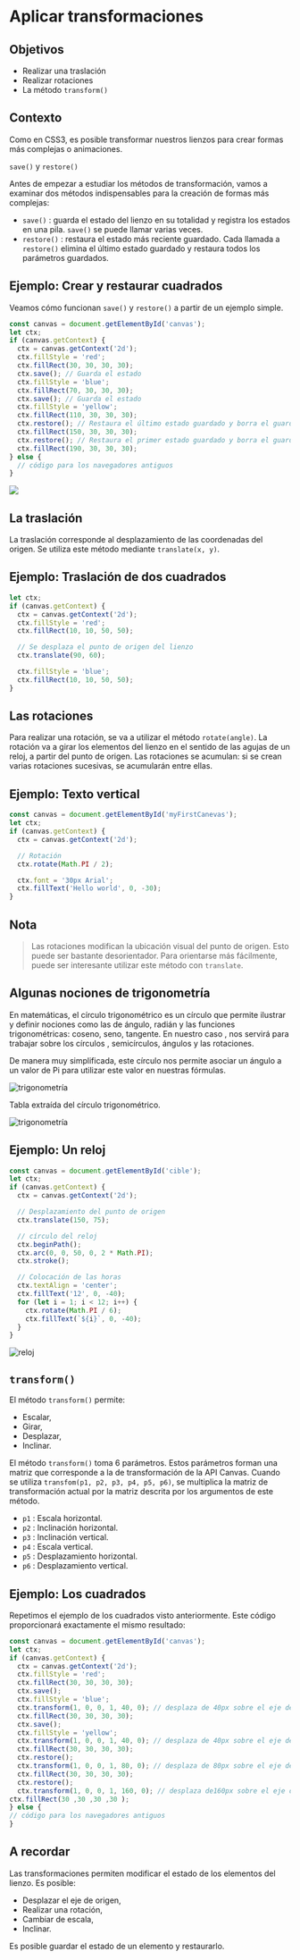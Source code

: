 # Aplicar transformaciones

## Objetivos

- Realizar una traslación
- Realizar rotaciones
- La método `transform()`

## Contexto

Como en CSS3, es posible transformar nuestros lienzos para crear formas más complejas o animaciones.

`save()` y `restore()`

Antes de empezar a estudiar los métodos de transformación, vamos a examinar dos métodos indispensables para la creación de formas más complejas:

- `save()` : guarda el estado del lienzo en su totalidad y registra los estados en una pila. `save()` se puede llamar varias veces.
- `restore()` : restaura el estado más reciente guardado. Cada llamada a `restore()` elimina el último estado guardado y restaura todos los parámetros guardados.

## Ejemplo: Crear y restaurar cuadrados

Veamos cómo funcionan `save()` y `restore()` a partir de un ejemplo simple.

```javascript
const canvas = document.getElementById('canvas');
let ctx;
if (canvas.getContext) {
  ctx = canvas.getContext('2d');
  ctx.fillStyle = 'red';
  ctx.fillRect(30, 30, 30, 30);
  ctx.save(); // Guarda el estado
  ctx.fillStyle = 'blue';
  ctx.fillRect(70, 30, 30, 30);
  ctx.save(); // Guarda el estado
  ctx.fillStyle = 'yellow';
  ctx.fillRect(110, 30, 30, 30);
  ctx.restore(); // Restaura el último estado guardado y borra el guardado
  ctx.fillRect(150, 30, 30, 30);
  ctx.restore(); // Restaura el primer estado guardado y borra el guardado
  ctx.fillRect(190, 30, 30, 30);
} else {
  // código para los navegadores antiguos
}
```

![](./06-Aplicar-transformaciones/img/save.png)

## La traslación

La traslación corresponde al desplazamiento de las coordenadas del origen. Se utiliza este método mediante `translate(x, y)`.

## Ejemplo: Traslación de dos cuadrados

```javascript
let ctx;
if (canvas.getContext) {
  ctx = canvas.getContext('2d');
  ctx.fillStyle = 'red';
  ctx.fillRect(10, 10, 50, 50);

  // Se desplaza el punto de origen del lienzo
  ctx.translate(90, 60);

  ctx.fillStyle = 'blue';
  ctx.fillRect(10, 10, 50, 50);
}
```

## Las rotaciones

Para realizar una rotación, se va a utilizar el método `rotate(angle)`. La rotación va a girar los elementos del lienzo en el sentido de las agujas de un reloj, a partir del punto de origen. Las rotaciones se acumulan: si se crean varias rotaciones sucesivas, se acumularán entre ellas.

## Ejemplo: Texto vertical

```javascript
const canvas = document.getElementById('myFirstCanevas');
let ctx;
if (canvas.getContext) {
  ctx = canvas.getContext('2d');

  // Rotación
  ctx.rotate(Math.PI / 2);

  ctx.font = '30px Arial';
  ctx.fillText('Hello world', 0, -30);
}
```

## Nota

>Las rotaciones modifican la ubicación visual del punto de origen. Esto puede ser bastante desorientador. Para orientarse más fácilmente, puede ser interesante utilizar este método con `translate`.

## Algunas nociones de trigonometría

En matemáticas, el círculo trigonométrico es un círculo que permite ilustrar y definir nociones como las de ángulo, radián y las funciones trigonométricas: coseno, seno, tangente. En nuestro caso , nos servirá para trabajar sobre los círculos , semicírculos, ángulos y las rotaciones.

De manera muy simplificada, este círculo nos permite asociar un ángulo a un valor de Pi para utilizar este valor en nuestras fórmulas.

![trigonometría](./06-Aplicar-transformaciones/img/trigonometrie.png)

Tabla extraída del círculo trigonométrico.

![trigonometría](./06-Aplicar-transformaciones/img/tableau-trigo_1.png)

## Ejemplo: Un reloj

```javascript
const canvas = document.getElementById('cible');
let ctx;
if (canvas.getContext) {
  ctx = canvas.getContext('2d');

  // Desplazamiento del punto de origen
  ctx.translate(150, 75);

  // círculo del reloj
  ctx.beginPath();
  ctx.arc(0, 0, 50, 0, 2 * Math.PI);
  ctx.stroke();

  // Colocación de las horas
  ctx.textAlign = 'center';
  ctx.fillText('12', 0, -40);
  for (let i = 1; i < 12; i++) {
    ctx.rotate(Math.PI / 6);
    ctx.fillText(`${i}`, 0, -40);
  }
}
```

![reloj](./06-Aplicar-transformaciones/img/horloge.png)

## `transform()`

El método `transform()` permite:

- Escalar,
- Girar,
- Desplazar,
- Inclinar.

El método `transform()` toma 6 parámetros. Estos parámetros forman una matriz que corresponde a la de transformación de la API Canvas. Cuando se utiliza `transfom(p1, p2, p3, p4, p5, p6)`, se multiplica la matriz de transformación actual por la matriz descrita por los argumentos de este método.

- `p1` : Escala horizontal.
- `p2` : Inclinación horizontal.
- `p3` : Inclinación vertical.
- `p4` : Escala vertical.
- `p5` : Desplazamiento horizontal.
- `p6` : Desplazamiento vertical.

## Ejemplo: Los cuadrados

Repetimos el ejemplo de los cuadrados visto anteriormente. Este código proporcionará exactamente el mismo resultado:

```javascript
const canvas = document.getElementById('canvas');
let ctx;
if (canvas.getContext) {
  ctx = canvas.getContext('2d');
  ctx.fillStyle = 'red';
  ctx.fillRect(30, 30, 30, 30);
  ctx.save();
  ctx.fillStyle = 'blue';
  ctx.transform(1, 0, 0, 1, 40, 0); // desplaza de 40px sobre el eje de las x
  ctx.fillRect(30, 30, 30, 30);
  ctx.save();
  ctx.fillStyle = 'yellow';
  ctx.transform(1, 0, 0, 1, 40, 0); // desplaza de 40px sobre el eje de las x
  ctx.fillRect(30, 30, 30, 30);
  ctx.restore();
  ctx.transform(1, 0, 0, 1, 80, 0); // desplaza de 80px sobre el eje de las x a partir del último estado guardado
  ctx.fillRect(30, 30, 30, 30);
  ctx.restore();
  ctx.transform(1, 0, 0, 1, 160, 0); // desplaza de160px sobre el eje de las x a partir del primer estado guardado
ctx.fillRect(30 ,30 ,30 ,30 );
} else {
// código para los navegadores antiguos
}
```

## A recordar

Las transformaciones permiten modificar el estado de los elementos del lienzo. Es posible:

- Desplazar el eje de origen,
- Realizar una rotación,
- Cambiar de escala,
- Inclinar.

Es posible guardar el estado de un elemento y restaurarlo.